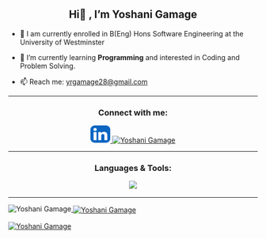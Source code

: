 <h2 align="center">Hi👋 , I’m Yoshani Gamage</h2>

- 🤝 I am currently enrolled in B(Eng) Hons Software Engineering at the University of Westminster
  
- 🌱 I’m currently learning **Programming** and interested in Coding and Problem Solving. 
  
- 📫 Reach me: yrgamage28@gmail.com

---

<h3 align="center">Connect with me:</h3>
<p align="center">
<a href="www.linkedin.com/in/yoshani-gamage" target="_blank"><img src="https://github.com/tandpfun/skill-icons/blob/main/icons/LinkedIn.svg" height="35" width="40" />
<a href="https://www.instagram.com/yoshani_gamage?igsh=MTJzNGlidWJrNHNxbA==" target="blank"><img src="https://raw.githubusercontent.com/rahuldkjain/github-profile-readme-generator/master/src/images/icons/Social/instagram.svg" alt="Yoshani Gamage" height="35" width="40" /></a>
</p>

---

<h3 align="center">Languages & Tools:</h3>
<p align="center">
<a href="https://skillicons.dev" target="_blank"><img class="item" src="https://skillicons.dev/icons?i=react,java,spring,html,css,sass,js,ts,nodejs,expressjs,mysql,mongodb,git,php,py,selenium,tailwindcss,bootstrap,mui,figma&theme=dark&perline=10"/</a> 
</p>

---

<p><img align="left" src="https://github-readme-stats.vercel.app/api/top-langs?username=yrgamage&show_icons=true&locale=en&layout=compact" alt="Yoshani Gamage" /></p>

<p>&nbsp;<img align="center" src="https://github-readme-stats.vercel.app/api?username=yrgamage&show_icons=true&locale=en" alt="Yoshani Gamage" /></p>

<p><img align="center" src="https://github-readme-streak-stats.herokuapp.com/?user=yrgamage&" alt="Yoshani Gamage" /></p>
